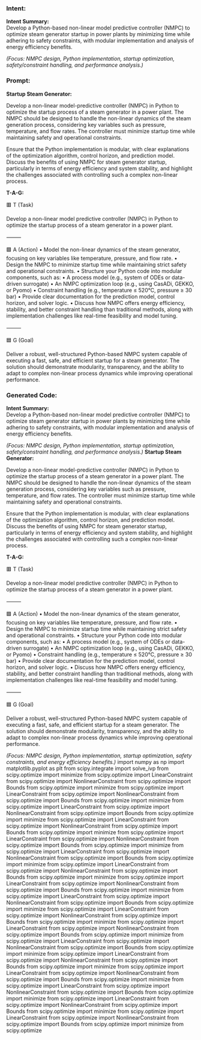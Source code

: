 ### Intent:
**Intent Summary:**  
Develop a Python-based non-linear model predictive controller (NMPC) to optimize steam generator startup in power plants by minimizing time while adhering to safety constraints, with modular implementation and analysis of energy efficiency benefits.  

*(Focus: NMPC design, Python implementation, startup optimization, safety/constraint handling, and performance analysis.)*

### Prompt:
**Startup Steam Generator:**

Develop a non-linear model-predictive controller (NMPC) in Python to optimize the startup process of a steam generator in a power plant. The NMPC should be designed to handle the non-linear dynamics of the steam generation process, considering key variables such as pressure, temperature, and flow rates. The controller must minimize startup time while maintaining safety and operational constraints.

Ensure that the Python implementation is modular, with clear explanations of the optimization algorithm, control horizon, and prediction model. Discuss the benefits of using NMPC for steam generator startup, particularly in terms of energy efficiency and system stability, and highlight the challenges associated with controlling such a complex non-linear process.

**T-A-G:**

🟥 T (Task)

Develop a non-linear model predictive controller (NMPC) in Python to optimize the startup process of a steam generator in a power plant.

⸻

🟩 A (Action)
	•	Model the non-linear dynamics of the steam generator, focusing on key variables like temperature, pressure, and flow rate.
	•	Design the NMPC to minimize startup time while maintaining strict safety and operational constraints.
	•	Structure your Python code into modular components, such as:
	•	A process model (e.g., system of ODEs or data-driven surrogate)
	•	An NMPC optimization loop (e.g., using CasADi, GEKKO, or Pyomo)
	•	Constraint handling (e.g., temperature ≤ 520°C, pressure ≥ 30 bar)
	•	Provide clear documentation for the prediction model, control horizon, and solver logic.
	•	Discuss how NMPC offers energy efficiency, stability, and better constraint handling than traditional methods, along with implementation challenges like real-time feasibility and model tuning.

⸻

🟦 G (Goal)

Deliver a robust, well-structured Python-based NMPC system capable of executing a fast, safe, and efficient startup for a steam generator. The solution should demonstrate modularity, transparency, and the ability to adapt to complex non-linear process dynamics while improving operational performance.

### Generated Code:
**Intent Summary:**  
Develop a Python-based non-linear model predictive controller (NMPC) to optimize steam generator startup in power plants by minimizing time while adhering to safety constraints, with modular implementation and analysis of energy efficiency benefits.  

*(Focus: NMPC design, Python implementation, startup optimization, safety/constraint handling, and performance analysis.)*
**Startup Steam Generator:**

Develop a non-linear model-predictive controller (NMPC) in Python to optimize the startup process of a steam generator in a power plant. The NMPC should be designed to handle the non-linear dynamics of the steam generation process, considering key variables such as pressure, temperature, and flow rates. The controller must minimize startup time while maintaining safety and operational constraints.

Ensure that the Python implementation is modular, with clear explanations of the optimization algorithm, control horizon, and prediction model. Discuss the benefits of using NMPC for steam generator startup, particularly in terms of energy efficiency and system stability, and highlight the challenges associated with controlling such a complex non-linear process.

**T-A-G:**

🟥 T (Task)

Develop a non-linear model predictive controller (NMPC) in Python to optimize the startup process of a steam generator in a power plant.

⸻

🟩 A (Action)
	•	Model the non-linear dynamics of the steam generator, focusing on key variables like temperature, pressure, and flow rate.
	•	Design the NMPC to minimize startup time while maintaining strict safety and operational constraints.
	•	Structure your Python code into modular components, such as:
	•	A process model (e.g., system of ODEs or data-driven surrogate)
	•	An NMPC optimization loop (e.g., using CasADi, GEKKO, or Pyomo)
	•	Constraint handling (e.g., temperature ≤ 520°C, pressure ≥ 30 bar)
	•	Provide clear documentation for the prediction model, control horizon, and solver logic.
	•	Discuss how NMPC offers energy efficiency, stability, and better constraint handling than traditional methods, along with implementation challenges like real-time feasibility and model tuning.

⸻

🟦 G (Goal)

Deliver a robust, well-structured Python-based NMPC system capable of executing a fast, safe, and efficient startup for a steam generator. The solution should demonstrate modularity, transparency, and the ability to adapt to complex non-linear process dynamics while improving operational performance.  

*(Focus: NMPC design, Python implementation, startup optimization, safety constraints, and energy efficiency benefits.)*
import numpy as np
import matplotlib.pyplot as plt
from scipy.integrate import solve_ivp
from scipy.optimize import minimize
from scipy.optimize import LinearConstraint
from scipy.optimize import NonlinearConstraint
from scipy.optimize import Bounds
from scipy.optimize import minimize
from scipy.optimize import LinearConstraint
from scipy.optimize import NonlinearConstraint
from scipy.optimize import Bounds
from scipy.optimize import minimize
from scipy.optimize import LinearConstraint
from scipy.optimize import NonlinearConstraint
from scipy.optimize import Bounds
from scipy.optimize import minimize
from scipy.optimize import LinearConstraint
from scipy.optimize import NonlinearConstraint
from scipy.optimize import Bounds
from scipy.optimize import minimize
from scipy.optimize import LinearConstraint
from scipy.optimize import NonlinearConstraint
from scipy.optimize import Bounds
from scipy.optimize import minimize
from scipy.optimize import LinearConstraint
from scipy.optimize import NonlinearConstraint
from scipy.optimize import Bounds
from scipy.optimize import minimize
from scipy.optimize import LinearConstraint
from scipy.optimize import NonlinearConstraint
from scipy.optimize import Bounds
from scipy.optimize import minimize
from scipy.optimize import LinearConstraint
from scipy.optimize import NonlinearConstraint
from scipy.optimize import Bounds
from scipy.optimize import minimize
from scipy.optimize import LinearConstraint
from scipy.optimize import NonlinearConstraint
from scipy.optimize import Bounds
from scipy.optimize import minimize
from scipy.optimize import LinearConstraint
from scipy.optimize import NonlinearConstraint
from scipy.optimize import Bounds
from scipy.optimize import minimize
from scipy.optimize import LinearConstraint
from scipy.optimize import NonlinearConstraint
from scipy.optimize import Bounds
from scipy.optimize import minimize
from scipy.optimize import LinearConstraint
from scipy.optimize import NonlinearConstraint
from scipy.optimize import Bounds
from scipy.optimize import minimize
from scipy.optimize import LinearConstraint
from scipy.optimize import NonlinearConstraint
from scipy.optimize import Bounds
from scipy.optimize import minimize
from scipy.optimize import LinearConstraint
from scipy.optimize import NonlinearConstraint
from scipy.optimize import Bounds
from scipy.optimize import minimize
from scipy.optimize import LinearConstraint
from scipy.optimize import NonlinearConstraint
from scipy.optimize import Bounds
from scipy.optimize import minimize
from scipy.optimize import LinearConstraint
from scipy.optimize import NonlinearConstraint
from scipy.optimize import Bounds
from scipy.optimize import minimize
from scipy.optimize import LinearConstraint
from scipy.optimize import NonlinearConstraint
from scipy.optimize import Bounds
from scipy.optimize import minimize
from scipy.optimize
